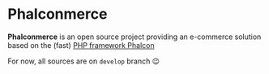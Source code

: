 # Phalconmerce

**Phalconmerce** is an open source project providing an e-commerce solution based on the (fast) [PHP framework Phalcon](https://phalcon.io)

For now, all sources are on `develop` branch :wink:
